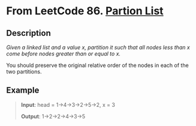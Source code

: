 # From LeetCode 86. [Partion List](https://leetcode-cn.com/problems/partition-list/)

## Description

*Given a linked list and a value x, partition it such that all nodes less than x come before nodes greater than or equal to x.*

You should preserve the original relative order of the nodes in each of the two partitions.

## Example

>**Input**: head = 1->4->3->2->5->2, x = 3
> 
>**Output**: 1->2->2->4->3->5